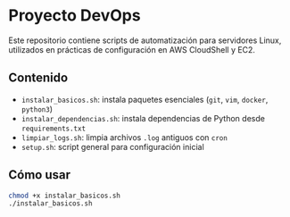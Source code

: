 # Proyecto DevOps

Este repositorio contiene scripts de automatización para servidores Linux, utilizados en prácticas de configuración en AWS CloudShell y EC2.

## Contenido

- `instalar_basicos.sh`: instala paquetes esenciales (`git`, `vim`, `docker`, `python3`)
- `instalar_dependencias.sh`: instala dependencias de Python desde `requirements.txt`
- `limpiar_logs.sh`: limpia archivos `.log` antiguos con `cron`
- `setup.sh`: script general para configuración inicial

## Cómo usar

```bash
chmod +x instalar_basicos.sh
./instalar_basicos.sh

